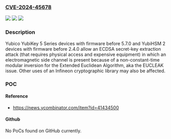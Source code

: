 ### [CVE-2024-45678](https://cve.mitre.org/cgi-bin/cvename.cgi?name=CVE-2024-45678)
![](https://img.shields.io/static/v1?label=Product&message=n%2Fa&color=blue)
![](https://img.shields.io/static/v1?label=Version&message=n%2Fa&color=blue)
![](https://img.shields.io/static/v1?label=Vulnerability&message=n%2Fa&color=brighgreen)

### Description

Yubico YubiKey 5 Series devices with firmware before 5.7.0 and YubiHSM 2 devices with firmware before 2.4.0 allow an ECDSA secret-key extraction attack (that requires physical access and expensive equipment) in which an electromagnetic side channel is present because of a non-constant-time modular inversion for the Extended Euclidean Algorithm, aka the EUCLEAK issue. Other uses of an Infineon cryptographic library may also be affected.

### POC

#### Reference
- https://news.ycombinator.com/item?id=41434500

#### Github
No PoCs found on GitHub currently.

